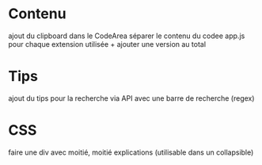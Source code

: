 # Contenu
ajout du clipboard dans le CodeArea
séparer le contenu du codee app.js pour chaque extension utilisée + ajouter une version au total
# Tips
ajout du tips pour la recherche via API avec une barre de recherche (regex)


# CSS
faire une div avec moitié, moitié explications (utilisable dans un collapsible)